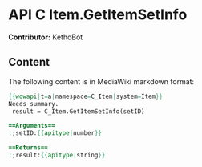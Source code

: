 # API C Item.GetItemSetInfo

**Contributor:** KethoBot

## Content

The following content is in MediaWiki markdown format:

```mediawiki
{{wowapi|t=a|namespace=C_Item|system=Item}}
Needs summary.
 result = C_Item.GetItemSetInfo(setID)

==Arguments==
:;setID:{{apitype|number}}

==Returns==
:;result:{{apitype|string}}
```